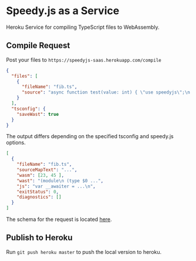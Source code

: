 # Speedy.js as a Service

Heroku Service for compiling TypeScript files to WebAssembly.

## Compile Request

Post your files to `https://speedyjs-saas.herokuapp.com/compile`

```json
{
  "files": [
    {
      "fileName": "fib.ts",
      "source": "async function test(value: int) { \"use speedyjs\";\n return value; }"
    }
  ],
  "tsconfig": {
    "saveWast": true
  }
}

```

The output differs depending on the specified tsconfig and speedy.js options.

```json
[
  {
    "fileName": "fib.ts",
    "sourceMapText": "...",
    "wasm": [23, 45 ],
    "wast": "(module\n (type $0 ...",
    "js": "var __awaiter = ...\n",
    "exitStatus": 0,
    "diagnostics": []
  }
]
```

The schema for the request is located [here](./schemas/compile-schema.json).

## Publish to Heroku

Run `git push heroku master` to push the local version to heroku. 
